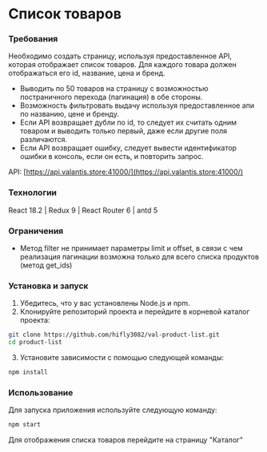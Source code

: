 # Список товаров

### Требования

Необходимо создать страницу, используя предоставленное API, которая отображает список товаров. Для каждого товара должен отображаться его id, название, цена и бренд.

- Выводить по 50 товаров на страницу с возможностью постраничного перехода (пагинация) в обе стороны.
- Возможность фильтровать выдачу используя предоставленное апи по названию, цене и бренду.
- Если API возвращает дубли по id, то следует их считать одним товаром и выводить только первый, даже если другие поля различаются.
- Если API возвращает ошибку, следует вывести идентификатор ошибки в консоль, если он есть, и повторить запрос.

API: [https://api.valantis.store:41000/](https://api.valantis.store:41000/)

### Технологии

React 18.2 | Redux 9 | React Router 6 | antd 5

### Ограничения

- Метод filter не принимает параметры limit и offset, в связи с чем реализация пагинации возможна только для всего списка продуктов (метод get_ids)

### Установка и запуск

1. Убедитесь, что у вас установлены Node.js и npm.
2. Клонируйте репозиторий проекта и перейдите в корневой каталог проекта:

```bash
git clone https://github.com/hifly3082/val-product-list.git
cd product-list
```

3. Установите зависимости с помощью следующей команды:

```bash
npm install
```

### Использование

Для запуска приложения используйте следующую команду:

```bash
npm start
```

Для отображения списка товаров перейдите на страницу "Каталог"
